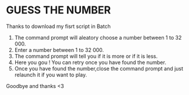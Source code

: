 # GUESS THE NUMBER

Thanks to download my fisrt script in Batch

1) The command prompt will aleatory choose a number between 1 to 32 000.
2) Enter a number between 1 to 32 000.
3) The command prompt will tell you if it is more or if it is less.
4) Here you gou ! You can retry once you have found the number.
5) Once you have found the number,close the command prompt and just relaunch it if you want to play.

Goodbye and thanks <3
